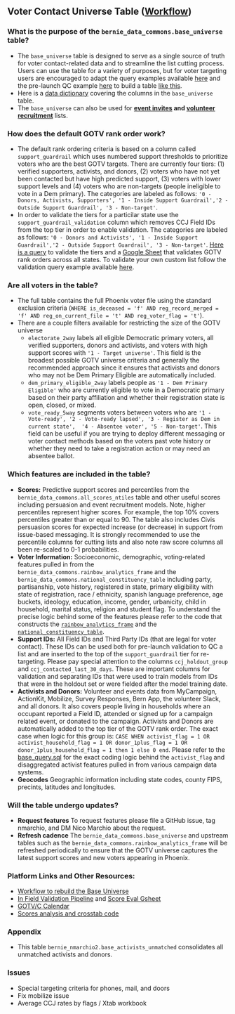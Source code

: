 
## Voter Contact Universe Table ([Workflow](https://platform.civisanalytics.com/spa/#/workflows/10551))

### What is the purpose of the `bernie_data_commons.base_universe` table?
* The `base_universe` table is designed to serve as a single source of truth for voter contact-related data and to streamline the list cutting process. Users can use the table for a variety of purposes, but for voter targeting users are encouraged to adapt the query examples available [here](https://github.com/Bernie-2020/bernie-targeting/blob/master/universes/query-templates/example-queries.sql) and the pre-launch QC example [here](https://github.com/Bernie-2020/bernie-targeting/blob/master/universes/query-templates/example_queries_prelaunch_qc.sql) to build a table [like this](https://docs.google.com/spreadsheets/d/15DofB9NSfflGj0GoHNd_XT8OdDGU0SXNnvIQs8N0TRc/edit#gid=0).
* Here is a [data dictionary](https://docs.google.com/spreadsheets/d/1O1a4SdNBuPFMRT97__IeD1624OFDFafCSGQAuclDrFU/edit#gid=1627722143) covering the columns in the `base_universe` table.
* The `base_universe` can also be used for **[event invites](https://github.com/Bernie-2020/bernie-targeting/blob/master/universes/query-templates/event_invite_tiers.sql) and [volunteer recruitment](https://github.com/Bernie-2020/bernie-targeting/blob/master/universes/query-templates/vol_recruitment_tiers.sql)** lists.

### How does the default GOTV rank order work?
* The default rank ordering criteria is based on a column called `support_guardrail` which uses numbered support thresholds to prioritize voters who are the best GOTV targets. There are currently four tiers: (1) verified supporters, activists, and donors, (2) voters who have not yet been contacted but have high predicted support, (3) voters with lower support levels and (4) voters who are non-targets (people ineligible to vote in a Dem primary). The categories are labeled as follows: `'0 - Donors, Activists, Supporters', '1 - Inside Support Guardrail','2 - Outside Support Guardrail', '3 - Non-target'`. 
* In order to validate the tiers for a particilar state use the `support_guardrail_validation` column which removes CCJ Field IDs from the top tier in order to enable validation. The categories are labeled as follows: `'0 - Donors and Activists', '1 - Inside Support Guardrail','2 - Outside Support Guardrail', '3 - Non-target'`. [Here is a query](https://github.com/Bernie-2020/bernie-targeting/blob/master/universes/scores-eval.sql) to validate the tiers and a [Google Sheet](https://docs.google.com/spreadsheets/d/1sAgFBeBmHRSxzDC-1DBqvUFokNXQ8fqPphbGUK2awdE/edit#gid=1022689451) that validates GOTV rank orders across all states. To validate your own custom list follow the validation query example available [here](https://github.com/Bernie-2020/bernie-targeting/blob/master/universes/query-templates/example_queries_prelaunch_qc.sql).

### Are all voters in the table?
* The full table contains the full Phoenix voter file using the standard exclusion criteria (`WHERE is_deceased = 'f' AND reg_record_merged = 'f' AND reg_on_current_file = 't' AND reg_voter_flag = 't'`). 
* There are a couple filters available for restricting the size of the GOTV universe
    * `electorate_2way` labels all eligible Democratic primary voters, all verified supporters, donors and activists, and voters with high support scores with `'1 - Target universe'`. This field is the broadest possible GOTV universe criteria and generally the recommended approach since it ensures that activists and donors who may not be Dem Primary Eligible are automatically included.
    * `dem_primary_eligible_2way` labels people as `'1 - Dem Primary Eligible'` who are currently eligible to vote in a Democratic primary based on their party affiliation and whether their registration state is open, closed, or mixed.
    * `vote_ready_5way` segments voters between voters who are `'1 - Vote-ready', '2 - Vote-ready lapsed', '3 - Register as Dem in current state',  '4 - Absentee voter', '5 - Non-target'`. This field can be useful if you are trying to deploy different messaging or voter contact methods based on the voters past vote history or whether they need to take a registration action or may need an absentee ballot.
    
### Which features are included in the table? 
* **Scores:** Predictive support scores and percentiles from the `bernie_data_commons.all_scores_ntiles` table and other useful scores including persuasion and event recruitment models. Note, higher percentiles represent higher scores. For example, the top 10% covers percentiles greater than or equal to 90. The table also includes Civis persuasion scores for expected increase (or decrease) in support from issue-based messaging. It is strongly recommended to use the percentile columns for cutting lists and also note raw score columns all been re-scaled to 0-1 probabilities.
* **Voter Information:** Socioeconomic, demographic, voting-related features pulled in from the `bernie_data_commons.rainbow_analytics_frame` and the `bernie_data_commons.national_constituency_table` including party, partisanship, vote history, registered in state, primary eligibility with state of registration, race / ethnicity, spanish language preference, age buckets, ideology, education, income, gender, urbanicity, child in household, marital status, religion and student flag. To understand the precise logic behind some of the features please refer to the code that constructs the [`rainbow_analytics_frame`](https://github.com/Bernie-2020/bernie-targeting/blob/master/modeling-frame/rainbow-analytics-frame.sql) and the [`national_constituency_table`](https://github.com/Bernie-2020/civis-jobs/blob/alim20191014/civis_jobs/reporting/constituency_national_table.sql).
* **Support IDs:** All Field IDs and Third Party IDs (that are legal for voter contact). These IDs can be used both for pre-launch validation to QC a list and are inserted to the top of the `support_guardrail` tier for re-targeting. Please pay special attention to the columns `ccj_holdout_group` and `ccj_contacted_last_30_days`. These are important columns for validation and separating IDs that were used to train models from IDs that were in the holdout set or were fielded after the model training date. 
* **Activists and Donors:** Volunteer and events data from MyCampaign, ActionKit, Mobilize, Survey Responses, Bern App, the volunteer Slack, and all donors. It also covers people living in households where an occupant reported a Field ID, attended or signed up for a campaign related event, or donated to the campaign. Activists and Donors are automatically added to the top tier of the GOTV rank order. The exact case when logic for this group is: ```CASE WHEN activist_flag = 1 OR activist_household_flag = 1 OR donor_1plus_flag = 1 OR donor_1plus_household_flag = 1 then 1 else 0 end```. Please refer to the [base_query.sql](https://github.com/Bernie-2020/bernie-targeting/blob/master/universes/base_query.sql) for the exact coding logic behind the `activist_flag` and disaggregated activist features pulled in from various campaign data systems.
* **Geocodes** Geographic information including state codes, county FIPS, precints, latitudes and longitudes.

### Will the table undergo updates? 
* **Request features** To request features please file a GitHub issue, tag nmarchio, and DM Nico Marchio about the request.
* **Refresh cadence** The `bernie_data_commons.base_universe` and upstream tables such as the `bernie_data_commons.rainbow_analytics_frame` will be refreshed periodically to ensure that the GOTV universe captures the latest support scores and new voters appearing in Phoenix.

### Platform Links and Other Resources:
* [Workflow to rebuild the Base Universe](https://platform.civisanalytics.com/spa/#/workflows/10551)
* [In Field Validation Pipeline](https://platform.civisanalytics.com/spa/#/projects/132576) and [Score Eval Gsheet](https://docs.google.com/spreadsheets/u/2/d/1sAgFBeBmHRSxzDC-1DBqvUFokNXQ8fqPphbGUK2awdE/edit#gid=0)
* [GOTV/C Calendar](https://docs.google.com/spreadsheets/d/1iDr67EvqD_r4CSxAbBel2yVpHt2B3mcoF9viGEfMDLs/edit?ts=5e0f9554#gid=1817024849)
* [Scores analysis and crosstab code](https://github.com/Bernie-2020/bernie-targeting/tree/master/universes/analysis)


### Appendix
* This table `bernie_nmarchio2.base_activists_unmatched` consolidates all unmatched activists and donors.

### Issues
* Special targeting criteria for phones, mail, and doors
* Fix mobilize issue
* Average CCJ rates by flags / Xtab workbook




